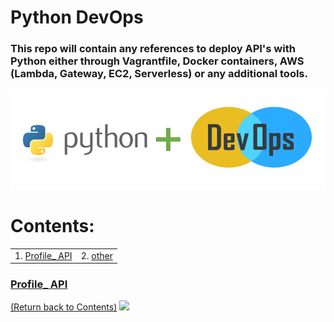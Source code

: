 # Python DevOps

### This repo will contain any references to deploy API's with Python either through Vagrantfile, Docker containers, AWS (Lambda, Gateway, EC2, Serverless) or any additional tools. 


![alt text](https://github.com/rchavezj/Pyhon_DevOps/blob/master/Images/Python_DevOps.PNG)


# Contents: 
|                        |                                          |
| ---------------------- | ---------------------------------------- |
| 1. [Profile_ API](#Profile-API)                         | 2. [other](#other) |


### [Profile_ API](01_Profile_Rest_API/#Profile_Rest_API)
[(Return back to Contents)](#Contents)
<img src="01_Linear_Algebra/linear_algebra.png" width="700">
